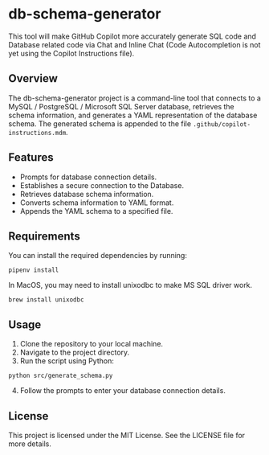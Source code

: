 # db-schema-generator

This tool will make GitHub Copilot more accurately generate SQL code and Database related code via Chat and Inline Chat (Code Autocompletion is not yet using the Copilot Instructions file).

## Overview
The db-schema-generator project is a command-line tool that connects to a MySQL / PostgreSQL / Microsoft SQL Server database, retrieves the schema information, and generates a YAML representation of the database schema. The generated schema is appended to the file `.github/copilot-instructions.mdm`. 

## Features
- Prompts for database connection details.
- Establishes a secure connection to the Database.
- Retrieves database schema information.
- Converts schema information to YAML format.
- Appends the YAML schema to a specified file.

## Requirements
You can install the required dependencies by running:

```
pipenv install
```

In MacOS, you may need to install unixodbc to make MS SQL driver work.

```
brew install unixodbc
```

## Usage
1. Clone the repository to your local machine.
2. Navigate to the project directory.
3. Run the script using Python:

```
python src/generate_schema.py
```

4. Follow the prompts to enter your database connection details.

## License
This project is licensed under the MIT License. See the LICENSE file for more details.